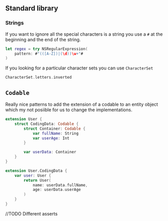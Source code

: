 ## Standard library
### Strings
If you want to ignore all the special characters is a string you use a `#` at the beginning and the end of the string.
```Swift
let regex = try NSRegularExpression(
    pattern: #"(([A-Z])|(\d))\w+"#
)
```

If you looking for a particular character sets you can use `CharacterSet`
```Swift
CharacterSet.letters.inverted
```

## `Codable`
Really nice patterns to add the extension of a codable to an entity object which my not posiible for us to change the implementations.
``` Swift
extension User {
    struct CodingData: Codable {
        struct Container: Codable {
            var fullName: String
            var userAge: Int
        }

        var userData: Container
    }
}

extension User.CodingData {
    var user: User {
        return User(
            name: userData.fullName,
            age: userData.userAge
        )
    }
}
```

//TODO Different asserts